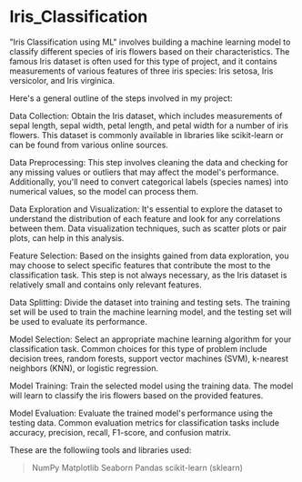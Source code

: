 # Iris_Classification
 "Iris Classification using ML" involves building a machine learning model to classify different species of iris flowers based on their characteristics. The famous Iris dataset is often used for this type of project, and it contains measurements of various features of three iris species: Iris setosa, Iris versicolor, and Iris virginica.

Here's a general outline of the steps involved in my project:

Data Collection: Obtain the Iris dataset, which includes measurements of sepal length, sepal width, petal length, and petal width for a number of iris flowers. This dataset is commonly available in libraries like scikit-learn or can be found from various online sources.

Data Preprocessing: This step involves cleaning the data and checking for any missing values or outliers that may affect the model's performance. Additionally, you'll need to convert categorical labels (species names) into numerical values, so the model can process them.

Data Exploration and Visualization: It's essential to explore the dataset to understand the distribution of each feature and look for any correlations between them. Data visualization techniques, such as scatter plots or pair plots, can help in this analysis.

Feature Selection: Based on the insights gained from data exploration, you may choose to select specific features that contribute the most to the classification task. This step is not always necessary, as the Iris dataset is relatively small and contains only relevant features.

Data Splitting: Divide the dataset into training and testing sets. The training set will be used to train the machine learning model, and the testing set will be used to evaluate its performance.

Model Selection: Select an appropriate machine learning algorithm for your classification task. Common choices for this type of problem include decision trees, random forests, support vector machines (SVM), k-nearest neighbors (KNN), or logistic regression.

Model Training: Train the selected model using the training data. The model will learn to classify the iris flowers based on the provided features.

Model Evaluation: Evaluate the trained model's performance using the testing data. Common evaluation metrics for classification tasks include accuracy, precision, recall, F1-score, and confusion matrix.

These are the followiing tools and libraries used:
>NumPy
>Matplotlib
>Seaborn
>Pandas
>scikit-learn (sklearn)
